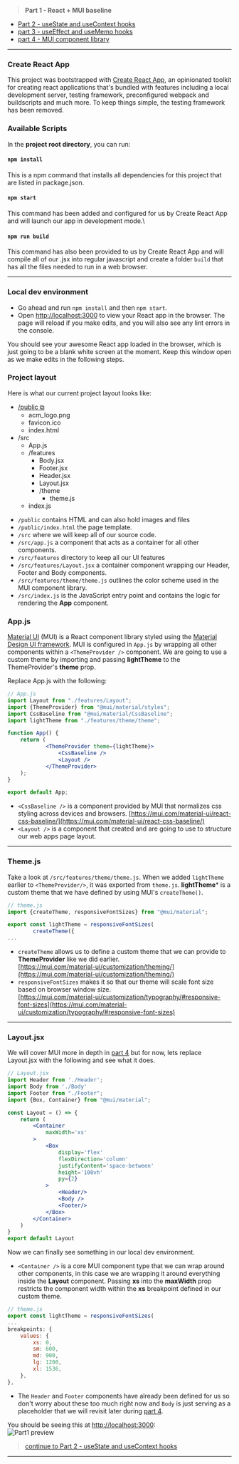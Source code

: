 > **Part 1 - React + MUI baseline**
+ [Part 2 - useState and useContext hooks](https://github.com/rosealexander/react-mui-workshop/tree/part2-useContext%26useState)
+ [part 3 - useEffect and useMemo hooks](https://github.com/rosealexander/react-mui-workshop/tree/part3-useEffect+useMemo)
+ [part 4 - MUI component library](https://github.com/rosealexander/react-mui-workshop/tree/part4-MUI)
___

### Create React App
This project was bootstrapped with [Create React App](https://create-react-app.dev/docs/getting-started), an opinionated 
toolkit for creating react applications that's bundled with features including a local development server, 
testing framework, preconfigured webpack and buildscripts and much more. To keep things simple, the testing framework 
has been removed.

### Available Scripts
In the **project root directory**, you can run:

#### `npm install`
This is a npm command that installs all dependencies for this project that are listed in package.json.

#### `npm start`
This command has been added and configured for us by Create React App and will launch our app in development mode.\

#### `npm run build`
This command has also been provided to us by Create React App and will compile all of our .jsx into regular javascript 
and create a folder `build` that has all the files needed to run in a web browser.
___
### Local dev environment
- Go ahead and run `npm install` and then `npm start`.
- Open [http://localhost:3000](http://localhost:3000) to view your React app in the browser.
  The page will reload if you make edits, and you will also see any lint errors in the console.

You should see your awesome React app loaded in the browser, which is just going to be a blank white screen at the 
moment. Keep this window open as we make edits in the following steps.

###  Project layout
Here is what our current project layout looks like:
* [/public ⧉](https://create-react-app.dev/docs/using-the-public-folder/)
  * acm_logo.png
  * favicon.ico
  * index.html
* /src
  * App.js
  * /features
    * Body.jsx
    * Footer.jsx
    * Header.jsx
    * Layout.jsx
    * /theme
      * theme.js
  * index.js
  
- `/public` contains HTML and can also hold images and files
- `/public/index.html` the page template.
- `/src` where we will keep all of our source code.
- `/src/app.js` a component that acts as a container for all other components.
- `/src/features` directory to keep all our UI features
- `/src/features/Layout.jsx` a container component wrapping our Header, Footer and Body components.
- `/src/features/theme/theme.js` outlines the color scheme used in the MUI component library.
- `/src/index.js` is the JavaScript entry point and contains the logic for rendering the **App** component.

### App.js
[Material UI](https://mui.com) (MUI) is a React component library styled using the
[Material Design UI framework](https://material.io/design/introduction). 
MUI is configured in `App.js` by wrapping all
other components within a `<ThemeProvider />` component. We are going to use a custom theme by importing and passing 
**lightTheme** to the ThemeProvider's **theme** prop.

Replace App.js with the following:
```jsx
// App.js
import Layout from "./features/Layout";
import {ThemeProvider} from "@mui/material/styles";
import CssBaseline from "@mui/material/CssBaseline";
import lightTheme from "./features/theme/theme";

function App() {
    return (
            <ThemeProvider theme={lightTheme}>
                <CssBaseline />
                <Layout />
            </ThemeProvider>
    );
}

export default App;
```
- `<CssBaseline />`
is a component provided by MUI that normalizes css styling across devices and browsers. 
[https://mui.com/material-ui/react-css-baseline/](https://mui.com/material-ui/react-css-baseline/)
- `<Layout />` is a component that created and are going to use to structure our web apps page layout.
___
### Theme.js
Take a look at `/src/features/theme/theme.js`. When we added `lightTheme` earlier to `<ThemeProvider/>`, it was 
exported from `theme.js`. **lightTheme*** is a custom theme that we have defined by using MUI's `createTheme()`.
```jsx
// theme.js
import {createTheme, responsiveFontSizes} from "@mui/material";

export const lightTheme = responsiveFontSizes(
        createTheme({
...
```
- `createTheme` allows us to define a custom theme that we can provide to **ThemeProvider** like we did earlier. \
[https://mui.com/material-ui/customization/theming/](https://mui.com/material-ui/customization/theming/)
- `responsiveFontSizes` makes it so that our theme will scale font size based on browser window size. \
[https://mui.com/material-ui/customization/typography/#responsive-font-sizes](https://mui.com/material-ui/customization/typography/#responsive-font-sizes)
___
### Layout.jsx
We will cover MUI more in depth in [part&nbsp;4](https://github.com/rosealexander/react-mui-workshop/tree/part4-MUI)
but for now, lets replace Layout.jsx with the following and see what it does. 
```jsx
// Layout.jsx
import Header from './Header';
import Body from './Body'
import Footer from "./Footer";
import {Box, Container} from "@mui/material";

const Layout = () => {
    return (
        <Container
            maxWidth='xs'
        >
            <Box
                display='flex'
                flexDirection='column'
                justifyContent='space-between'
                height='100vh'
                py={2}
            >
                <Header/>
                <Body />
                <Footer/>
            </Box>
        </Container>
    )
}
export default Layout
```
Now we can finally see something in our local dev environment.
- `<Container />` is a core MUI component type that we can wrap around other components, in this case we are wrapping it 
around everything inside the **Layout** component. Passing **xs** into the **maxWidth** prop restricts the component 
width within the **xs** breakpoint defined in our custom theme.
```js
// theme.js
export const lightTheme = responsiveFontSizes(
...
breakpoints: {
    values: {
        xs: 0,
        sm: 600,
        md: 900,
        lg: 1200,
        xl: 1536,
    },
},
```
- The `Header` and `Footer` components have already been defined for us so don't worry about these too much right now 
and `Body` is just serving as a placeholder that we will revisit later during 
[part&nbsp;4](https://github.com/rosealexander/react-mui-workshop/tree/part4-MUI).

You should be seeing this at [http://localhost:3000](http://localhost:3000): \
![Part1 preview](./part1.jpg)

> [continue to Part 2 - useState and useContext hooks](https://github.com/rosealexander/react-mui-workshop/tree/Part2-useContext%26useState)
___
